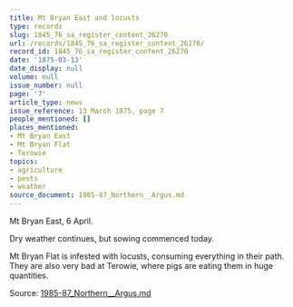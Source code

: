 ```yaml
---
title: Mt Bryan East and locusts
type: records
slug: 1845_76_sa_register_content_26270
url: /records/1845_76_sa_register_content_26270/
record_id: 1845_76_sa_register_content_26270
date: '1875-03-13'
date_display: null
volume: null
issue_number: null
page: '7'
article_type: news
issue_reference: 13 March 1875, page 7
people_mentioned: []
places_mentioned:
- Mt Bryan East
- Mt Bryan Flat
- Terowie
topics:
- agriculture
- pests
- weather
source_document: 1985-87_Northern__Argus.md
---
```


Mt Bryan East, 6 April.

Dry weather continues, but sowing commenced today.

Mt Bryan Flat is infested with locusts, consuming everything in their path.  They are also very bad at Terowie, where pigs are eating them in huge quantities.

Source: [1985-87_Northern__Argus.md](/downloads/markdown/1985-87_Northern__Argus.md)
